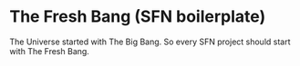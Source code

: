 # The Fresh Bang (SFN boilerplate)
The Universe started with The Big Bang. So every SFN project should start with The Fresh Bang.
